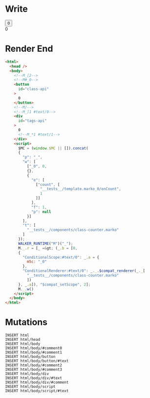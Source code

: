 # Write
  <!--M_[2--><!--M#_0--><button id=class-api>0</button><!--M/--><!--M_]1 #text/0--><div id=tags-api>0<!--M_*1 #text/1--></div><script>$MC=(window.$MC||[]).concat({"p":"_","w":[["_0",0,{},{"e":[["count",["__tests__/template.marko_0/onCount",1]]],"f":1,"p":null}]],"t":["__tests__/components/class-counter.marko"]});WALKER_RUNTIME("M")("_");M._.r=[_=>(_.b=[0,{"ConditionalScope:#text/0":_.a={m5c:"_0"},"ConditionalRenderer:#text/0":_._.$compat_renderer(_._["__tests__/components/class-counter.marko"])},_.a]),"$compat_setScope",2];M._.w()</script>

# Render End
```html
<html>
  <head />
  <body>
    <!--M_[2-->
    <!--M#_0-->
    <button
      id="class-api"
    >
      0
    </button>
    <!--M/-->
    <!--M_]1 #text/0-->
    <div
      id="tags-api"
    >
      0
      <!--M_*1 #text/1-->
    </div>
    <script>
      $MC = (window.$MC || []).concat(
      {
        "p": "_",
        "w": [
          ["_0", 0,
          {},
          {
            "e": [
              ["count", [
                "__tests__/template.marko_0/onCount",
                1
              ]]
            ],
            "f": 1,
            "p": null
          }]
        ],
        "t": [
          "__tests__/components/class-counter.marko"
        ]
      });
      WALKER_RUNTIME("M")("_");
      M._.r = [_ =&gt; (_.b = [0,
      {
        "ConditionalScope:#text/0": _.a = {
          m5c: "_0"
        },
        "ConditionalRenderer:#text/0": _._.$compat_renderer(_._[
          "__tests__/components/class-counter.marko"
          ])
      }, _.a]), "$compat_setScope", 2];
      M._.w()
    </script>
  </body>
</html>
```

# Mutations
```
INSERT html
INSERT html/head
INSERT html/body
INSERT html/body/#comment0
INSERT html/body/#comment1
INSERT html/body/button
INSERT html/body/button/#text
INSERT html/body/#comment2
INSERT html/body/#comment3
INSERT html/body/div
INSERT html/body/div/#text
INSERT html/body/div/#comment
INSERT html/body/script
INSERT html/body/script/#text
```